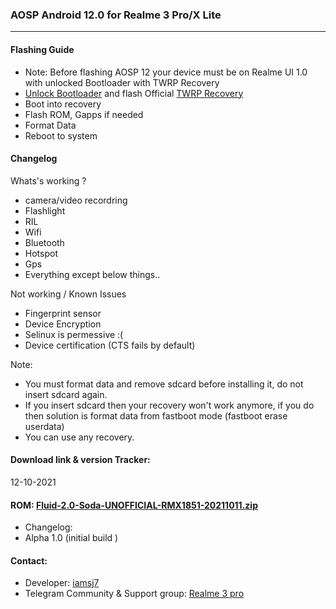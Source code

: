 ### AOSP Android 12.0 for Realme 3 Pro/X Lite

--------

#### Flashing Guide

* Note: Before flashing AOSP 12 your device must be on Realme UI 1.0 with unlocked Bootloader with TWRP Recovery
* [Unlock Bootloader](https://forum.xda-developers.com/t/guide-how-to-unlock-bootloader-install-twrp-gsi-and-magisk.3938845/) and flash Official [TWRP Recovery](https://dl.twrp.me/RMX1851/)
* Boot into recovery 
* Flash ROM, Gapps if needed
* Format Data
* Reboot to system

#### Changelog
Whats's working ?
* camera/video recordring 
* Flashlight 
* RIL
* Wifi
* Bluetooth
* Hotspot
* Gps
* Everything except below things..

Not working / Known Issues
* Fingerprint sensor
* Device Encryption
* Selinux is permessive :(
*  Device certification (CTS fails by default)

Note:
* You must format data and remove sdcard before installing it, do not insert sdcard again.
* If you insert sdcard then your recovery won't work anymore, if you do then solution is format data from fastboot mode (fastboot erase userdata)
* You can use any recovery.

#### Download link & version Tracker:
12-10-2021
#### ROM: [Fluid-2.0-Soda-UNOFFICIAL-RMX1851-20211011.zip](https://sourceforge.net/projects/sjhub/files/RMX1851/FluidOS/Fluid-2.0-Soda-UNOFFICIAL-RMX1851-20211011.zip/download)
* Changelog: 
* Alpha 1.0 (initial build )

#### Contact:
* Developer: [iamsj7](https://t.me/iamsj7)
* Telegram Community & Support group: [Realme 3 pro](https://t.me/Realme3Pros)
